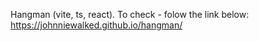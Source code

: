 Hangman (vite, ts, react).
To check - folow the link below:
https://johnniewalked.github.io/hangman/
